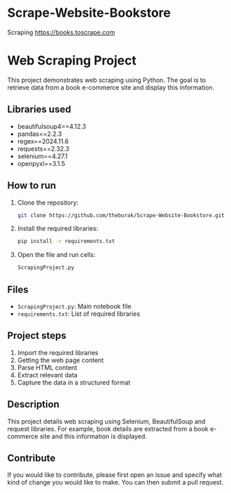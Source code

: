 # Scrape-Website-Bookstore
 Scraping https://books.toscrape.com
 
# Web Scraping Project

This project demonstrates web scraping using Python. The goal is to retrieve data from a book e-commerce site and display this information.

## Libraries used

- beautifulsoup4==4.12.3
- pandas==2.2.3
- regex==2024.11.6
- requests==2.32.3
- selenium==4.27.1
- openpyxl==3.1.5

## How to run

1. Clone the repository:
   ```bash
   git clone https://github.com/theburak/Scrape-Website-Bookstore.git
   ```
2. Install the required libraries:
   ```bash
   pip install -r requirements.txt
   ```
3. Open the file and run cells:
   ```bash
   ScrapingProject.py
   ```

## Files

- `ScrapingProject.py`: Main notebook file
- `requirements.txt`: List of required libraries

## Project steps

1. Import the required libraries
2. Getting the web page content
3. Parse HTML content
4. Extract relevant data
5. Capture the data in a structured format

## Description

This project details web scraping using Selenium, BeautifulSoup and request libraries. For example, book details are extracted from a book e-commerce site and this information is displayed.

## Contribute

If you would like to contribute, please first open an issue and specify what kind of change you would like to make. You can then submit a pull request.
